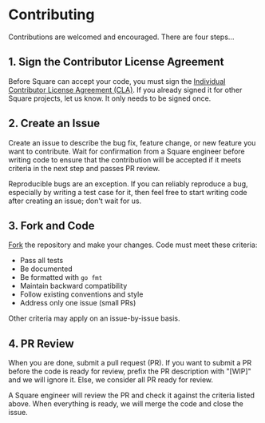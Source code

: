 # Contributing

Contributions are welcomed and encouraged. There are four steps...

## 1. Sign the Contributor License Agreement

Before Square can accept your code, you must sign the [Individual Contributor License Agreement (CLA)](https://docs.google.com/forms/d/e/1FAIpQLSeRVQ35-gq2vdSxD1kdh7CJwRdjmUA0EZ9gRXaWYoUeKPZEQQ/viewform?formkey=dDViT2xzUHAwRkI3X3k5Z0lQM091OGc6MQ&ndplr=1).
If you already signed it for other Square projects, let us know. It only needs to be signed once.

## 2. Create an Issue

Create an issue to describe the bug fix, feature change, or new feature you want to contribute.
Wait for confirmation from a Square engineer before writing code to ensure that the contribution
will be accepted if it meets criteria in the next step and passes PR review.

Reproducible bugs are an exception. If you can reliably reproduce a bug, especially by writing a
test case for it, then feel free to start writing code after creating an issue; don't wait for us.

## 3. Fork and Code

[Fork](https://guides.github.com/activities/forking/) the repository and make your changes.
Code must meet these criteria:

* Pass all tests
* Be documented
* Be formatted with `go fmt`
* Maintain backward compatibility
* Follow existing conventions and style
* Address only one issue (small PRs)

Other criteria may apply on an issue-by-issue basis.

## 4. PR Review

When you are done, submit a pull request (PR). If you want to submit a PR before the code is
ready for review, prefix the PR description with "[WIP]" and we will ignore it. Else, we
consider all PR ready for review.

A Square engineer will review the PR and check it against the criteria listed above.
When everything is ready, we will merge the code and close the issue.
